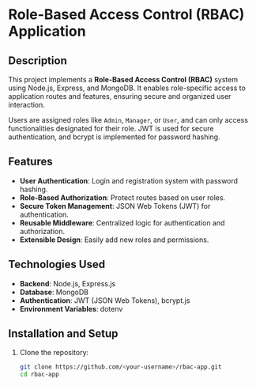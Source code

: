 # Role-Based Access Control (RBAC) Application

## Description
This project implements a **Role-Based Access Control (RBAC)** system using Node.js, Express, and MongoDB. It enables role-specific access to application routes and features, ensuring secure and organized user interaction.

Users are assigned roles like `Admin`, `Manager`, or `User`, and can only access functionalities designated for their role. JWT is used for secure authentication, and bcrypt is implemented for password hashing.

## Features
- **User Authentication**: Login and registration system with password hashing.
- **Role-Based Authorization**: Protect routes based on user roles.
- **Secure Token Management**: JSON Web Tokens (JWT) for authentication.
- **Reusable Middleware**: Centralized logic for authentication and authorization.
- **Extensible Design**: Easily add new roles and permissions.

## Technologies Used
- **Backend**: Node.js, Express.js
- **Database**: MongoDB
- **Authentication**: JWT (JSON Web Tokens), bcrypt.js
- **Environment Variables**: dotenv

## Installation and Setup
1. Clone the repository:
   ```bash
   git clone https://github.com/<your-username>/rbac-app.git
   cd rbac-app
